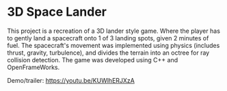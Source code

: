 # 3D Space Lander

This project is a recreation of a 3D lander style game. Where the player has to gently land a spacecraft onto 1 of 3 landing spots, given 2 minutes of fuel. The spacecraft's movement was implemented using physics (includes thrust, gravity, turbulence), and divides the terrain into an octree for ray collision detection. The game was developed using C++ and OpenFrameWorks.

Demo/trailer: https://youtu.be/KUWlhERJXzA
